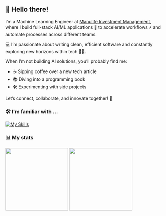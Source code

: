 ## 👋 Hello there!

I’m a Machine Learning Engineer at [Manulife Investment Management](https://www.manulifeim.com/), where I build full-stack AI/ML applications 🚀 to accelerate workflows ⚡ and automate processes across different teams.

💻 I’m passionate about writing clean, efficient software and constantly exploring new horizons within tech 🧠✨.

When I’m not building AI solutions, you’ll probably find me:
- ☕ Sipping coffee over a new tech article
- 📚 Diving into a programming book
- 🛠️ Experimenting with side projects

Let’s connect, collaborate, and innovate together! 🤝

### 🛠️ I'm familiar with ...

[![My Skills](https://skillicons.dev/icons?i=py,ts,rust,next,fastapi,react,docker,mongo,actix,tailwind,js,java,html,css,github,mysql,sqlite,azure,md)](https://skillicons.dev)

### 📊 My stats

<img height=200 align="center" src="https://github-readme-streak-stats.herokuapp.com/?user=chiahaohsutai&theme=dark&hide_border=false" />

<img height=200 align="center" src="https://github-readme-stats.vercel.app/api/top-langs/?username=chiahaohsutai&theme=dark&hide_border=false&include_all_commits=false&count_private=false&layout=compact&langs_count=8&card_width=320" />
